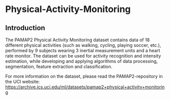 # Physical-Activity-Monitoring

## Introduction

The PAMAP2 Physical Activity Monitoring dataset contains data of 18 different physical activities (such as walking, cycling, playing soccer, etc.), performed by 9 subjects wearing 3 inertial measurement units and a heart rate monitor. The dataset can be used for activity recognition and intensity estimation, while developing and applying algorithms of data processing, segmentation, feature extraction and classification.

For more information on the dataset, please read the PAMAP2-repository in the UCI website: https://archive.ics.uci.edu/ml/datasets/pamap2+physical+activity+monitoring
